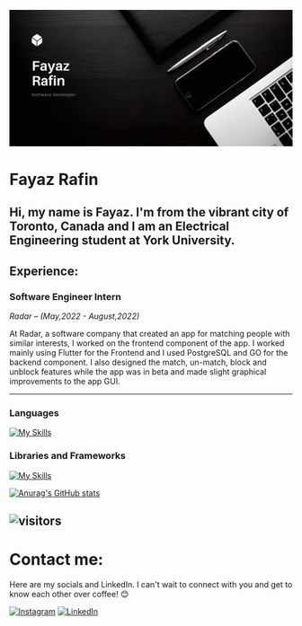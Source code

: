 ![I am GitHub Readme Generator's creator](https://github.com/fayaz-rafin/fayaz-rafin/blob/main/Freelance%20Writer%20Portfolio%20Website.png)
# Fayaz Rafin
Hi, my name is Fayaz. I'm from the vibrant city of Toronto, Canada and I am an Electrical Engineering student at York University.
---
## Experience:
### Software Engineer Intern
*Radar – (May,2022 - August,2022)*

At Radar, a software company that created an app for matching people with similar interests, I worked on the frontend component of the app. I worked mainly using Flutter for the Frontend and I used PostgreSQL and GO for the backend component. I also designed the match, un-match, block and unblock features while the app was in beta and made slight graphical improvements to the app GUI.

---
### Languages
[![My Skills](https://skillicons.dev/icons?i=python,c,java,js,html,css,flutter)]()

### Libraries and Frameworks
[![My Skills](https://skillicons.dev/icons?i=flask,tailwind,mongodb,express,react,nodejs,npm,postgres,docker,aws,postman,unity,godot)](https://skillicons.dev)

[![Anurag's GitHub stats](https://github-readme-stats.vercel.app/api?username=fayaz-rafin)](https://github.com/anuraghazra/github-readme-stats)

![visitors](https://visitor-badge.laobi.icu/badge?page_id=fayaz-rafin.fayaz-rafin)
---
# Contact me:
Here are my socials and LinkedIn. I can't wait to connect with you and get to know each other over coffee! 😊 

[![Instagram](https://skillicons.dev/icons?i=instagram)](https://www.instagram.com/fintastic.jpg/)
[![LinkedIn](https://skillicons.dev/icons?i=linkedin)](https://www.linkedin.com/in/fayazrafin/)

